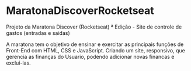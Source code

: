 # MaratonaDiscoverRocketseat
Projeto da Maratona Discover (Rocketseat) ª Edição - Site de controle de gastos (entradas e saidas)

A maratona tem o objetivo de ensinar e exercitar as principais funções de Front-End com HTML, CSS e JavaScript. Criando um site, responsivo, que gerencia as finanças do Usuario, podendo adicionar novas financas e excluí-las.
